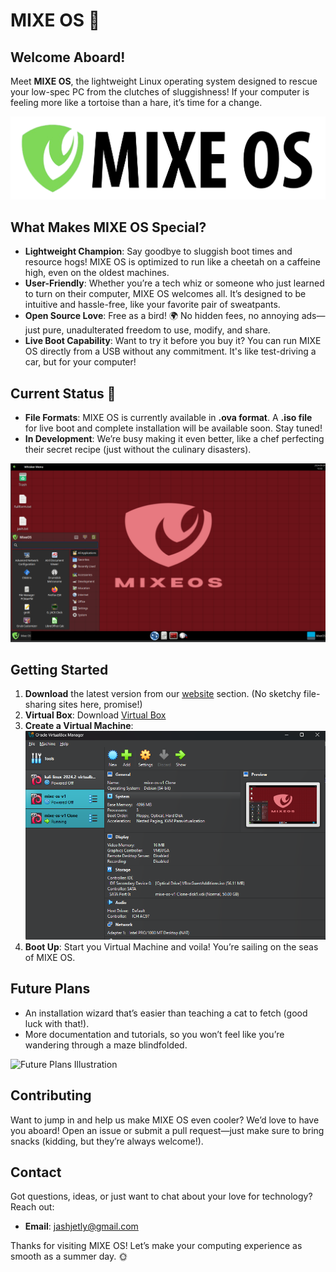 # MIXE OS 🌊

## Welcome Aboard!
Meet **MIXE OS**, the lightweight Linux operating system designed to rescue your low-spec PC from the clutches of sluggishness! If your computer is feeling more like a tortoise than a hare, it’s time for a change.

![MIXE OS Logo](img/a1.png)  <!-- Replace with your actual image path -->

## What Makes MIXE OS Special?
- **Lightweight Champion**: Say goodbye to sluggish boot times and resource hogs! MIXE OS is optimized to run like a cheetah on a caffeine high, even on the oldest machines.
- **User-Friendly**: Whether you’re a tech whiz or someone who just learned to turn on their computer, MIXE OS welcomes all. It’s designed to be intuitive and hassle-free, like your favorite pair of sweatpants.
- **Open Source Love**: Free as a bird! 🌍 No hidden fees, no annoying ads—just pure, unadulterated freedom to use, modify, and share.
- **Live Boot Capability**: Want to try it before you buy it? You can run MIXE OS directly from a USB without any commitment. It's like test-driving a car, but for your computer!

## Current Status 🚀
- **File Formats**: MIXE OS is currently available in **.ova format**. A **.iso file** for live boot and complete installation will be available soon. Stay tuned!
- **In Development**: We’re busy making it even better, like a chef perfecting their secret recipe (just without the culinary disasters).

![Current Status Screenshot](img/a2.png)  <!-- Replace with your actual image path -->

## Getting Started
1. **Download** the latest version from our [website](https://jash-jetly.github.io/mixeos/downloads.html) section. (No sketchy file-sharing sites here, promise!)
2. **Virtual Box**: Download [Virtual Box](https://www.virtualbox.org/)
3. **Create a Virtual Machine**: ![Current Status Screenshot](img/a3.png)
4. **Boot Up**: Start you Virtual Machine and voila! You’re sailing on the seas of MIXE OS.

## Future Plans
- An installation wizard that’s easier than teaching a cat to fetch (good luck with that!).
- More documentation and tutorials, so you won’t feel like you’re wandering through a maze blindfolded.

![Future Plans Illustration](images/future_plans.png)  <!-- Replace with your actual image path -->

## Contributing
Want to jump in and help us make MIXE OS even cooler? We’d love to have you aboard! Open an issue or submit a pull request—just make sure to bring snacks (kidding, but they’re always welcome!).

## Contact
Got questions, ideas, or just want to chat about your love for technology? Reach out:
- **Email**: [jashjetly@gmail.com](mailto:jashjetly@gmail.com)


Thanks for visiting MIXE OS! Let’s make your computing experience as smooth as a summer day. 🌞
